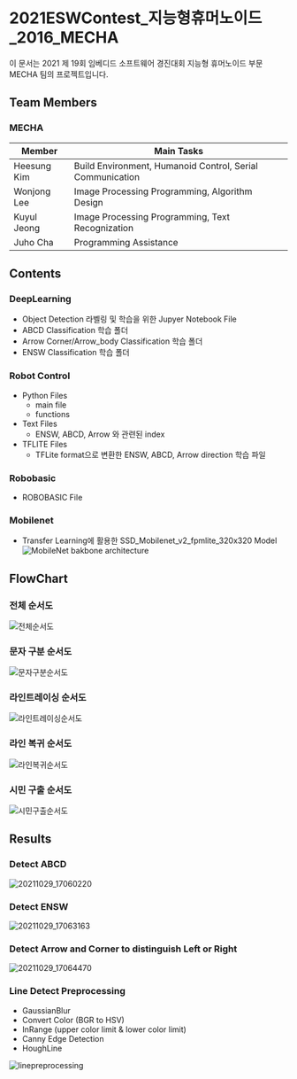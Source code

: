 # 2021ESWContest_지능형휴머노이드_2016_MECHA
이 문서는 2021 제 19회 임베디드 소프트웨어 경진대회 지능형 휴머노이드 부문 MECHA 팀의 프로젝트입니다.


## Team Members
### MECHA
Member|Main Tasks
---|---
Heesung Kim|Build Environment, Humanoid Control, Serial Communication
Wonjong Lee|Image Processing Programming, Algorithm Design
Kuyul Jeong|Image Processing Programming, Text Recognization
Juho Cha|Programming Assistance

## Contents
### DeepLearning
  - Object Detection 라벨링 및 학습을 위한 Jupyer Notebook File
  - ABCD Classification 학습 폴더
  - Arrow Corner/Arrow_body Classification 학습 폴더
  - ENSW Classification 학습 폴더

### Robot Control
  - Python Files
    - main file
    - functions
  - Text Files
    - ENSW, ABCD, Arrow 와 관련된 index
  - TFLITE Files
    - TFLite format으로 변환한 ENSW, ABCD, Arrow direction 학습 파일

### Robobasic
  - ROBOBASIC File

### Mobilenet
  - Transfer Learning에 활용한 SSD_Mobilenet_v2_fpmlite_320x320 Model
![MobileNet bakbone architecture](https://user-images.githubusercontent.com/88422973/140049002-18f983de-be18-4e57-9bd8-1b9b8724ea04.png)

  
## FlowChart
### 전체 순서도
![전체순서도](https://user-images.githubusercontent.com/88422973/140042489-64e4ecd9-6e2a-469f-9321-27c0a4fe6e18.png)

### 문자 구분 순서도
![문자구분순서도](https://user-images.githubusercontent.com/88422973/140042485-af42daa5-e564-4809-b354-132d91f5ef83.png)

### 라인트레이싱 순서도
![라인트레이싱순서도](https://user-images.githubusercontent.com/88422973/140042482-65abfeb6-8bfd-4ab9-b7e4-15a8cacfdc41.png)

### 라인 복귀 순서도
![라인복귀순서도](https://user-images.githubusercontent.com/88422973/140042477-59e2456e-8b0e-48ee-a9b9-3b0ca86773d3.png)

### 시민 구출 순서도
![시민구출순서도](https://user-images.githubusercontent.com/88422973/140042487-c7677e34-fd6f-4170-a6f5-edf7271fc2ac.png)



## Results
### Detect ABCD
![20211029_17060220](https://user-images.githubusercontent.com/88422973/140038283-30813b91-fbaf-4c36-a96c-29fc6d38476a.png)


### Detect ENSW
![20211029_17063163](https://user-images.githubusercontent.com/88422973/140038288-dc42762e-7c5b-4d8d-ae33-6a946547795a.png)


### Detect Arrow and Corner to distinguish Left or Right
![20211029_17064470](https://user-images.githubusercontent.com/88422973/140038278-5e73de91-0095-4e56-9f5a-e81704d7a5d2.png)

### Line Detect Preprocessing 
  - GaussianBlur
  - Convert Color (BGR to HSV)
  - InRange (upper color limit & lower color limit)
  - Canny Edge Detection
  - HoughLine

![linepreprocessing](https://user-images.githubusercontent.com/88422973/140049371-d4e7b623-b076-4b05-a56b-05a2b7592ba1.png)


